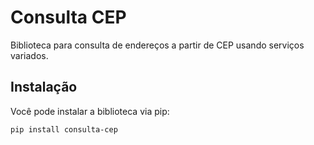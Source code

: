 # Consulta CEP

Biblioteca para consulta de endereços a partir de CEP usando serviços variados.

## Instalação

Você pode instalar a biblioteca via pip:

```bash
pip install consulta-cep
